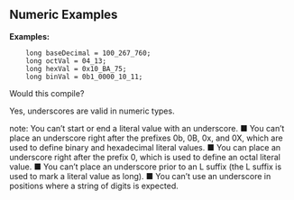##  Numeric Examples

**Examples:**

        long baseDecimal = 100_267_760;
        long octVal = 04_13;
        long hexVal = 0x10_BA_75;
        long binVal = 0b1_0000_10_11;

<p class="fragment roll-in">Would this compile?</p>
<p class="fragment roll-in">Yes, underscores are valid in numeric types.</p>

note:
    You can’t start or end a literal value with an underscore.
    ■ You can’t place an underscore right after the prefixes 0b, 0B, 0x, and 0X, which
    are used to define binary and hexadecimal literal values.
    ■ You can place an underscore right after the prefix 0, which is used to define an
    octal literal value.
    ■ You can’t place an underscore prior to an L suffix (the L suffix is used to mark a
    literal value as long).
    ■ You can’t use an underscore in positions where a string of digits is expected.
